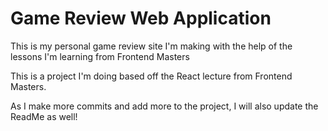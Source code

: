 # Game Review Web Application

This is my personal game review site I'm making with the help of the lessons I'm learning from Frontend Masters

This is a project I'm doing based off the React lecture from Frontend Masters. 

As I make more commits and add more to the project, I will also update the ReadMe as well! 
